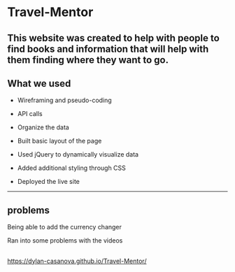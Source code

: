 # Travel-Mentor

## This website was created to help with people to find books and information that will help with them finding where they want to go.




## What we used


* Wireframing and pseudo-coding

* API calls

* Organize the data

* Built basic layout of the page

* Used jQuery to dynamically visualize data

* Added additional styling through CSS

* Deployed the live site


---

## problems

Being able to add the currency changer

Ran into some problems with the videos

## 


https://dylan-casanova.github.io/Travel-Mentor/






